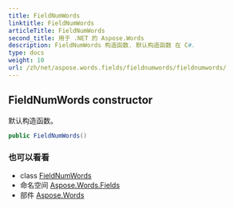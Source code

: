 ```yaml
---
title: FieldNumWords
linktitle: FieldNumWords
articleTitle: FieldNumWords
second_title: 用于 .NET 的 Aspose.Words
description: FieldNumWords 构造函数. 默认构造函数 在 C#.
type: docs
weight: 10
url: /zh/net/aspose.words.fields/fieldnumwords/fieldnumwords/
---
```

## FieldNumWords constructor

默认构造函数。

```csharp
public FieldNumWords()
```

### 也可以看看

* class [FieldNumWords](../)
* 命名空间 [Aspose.Words.Fields](../../../aspose.words.fields/)
* 部件 [Aspose.Words](../../../)

